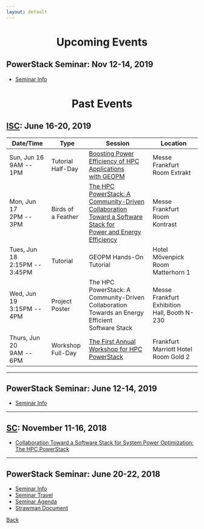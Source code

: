 ```yaml
---
layout: default
---
```

<h1 align="center">Upcoming Events</h1>

## PowerStack Seminar: Nov 12-14, 2019
* [Seminar Info](powerstack-nov19.html)

<h1 align="center">Past Events</h1>

## [ISC](https://isc-hpc.com): June 16-20, 2019

| Date/Time                        | Type                  | Session                                                                                                                        | Location                                        |
|----------------------------------|-----------------------|--------------------------------------------------------------------------------------------------------------------------------|-------------------------------------------------|
| Sun, Jun 16<br>9AM -- 1PM        | Tutorial<br>Half-Day  | [Boosting Power Efficiency of HPC Applications<br>with GEOPM](isc19-tutorial.html)                                                   | Messe Frankfurt<br>Room Extrakt                 |
| Mon, Jun 17<br>2PM -- 3PM        | Birds of<br>a Feather | [The HPC PowerStack: A Community-Driven<br>Collaboration Toward a Software Stack for<br>Power and Energy Efficiency](isc19-bof.html) | Messe Frankfurt<br>Room Kontrast                |
| Tues, Jun 18<br>2:15PM -- 3:45PM | Tutorial              | GEOPM Hands-On Tutorial                                                                                                        | Hotel Mövenpick<br>Room Matterhorn 1            |
| Wed, Jun 19<br>3:15PM -- 4PM     | Project Poster        | The HPC PowerStack: A Community-Driven<br>Collaboration Towards an Energy Efficient<br>Software Stack                          | Messe Frankfurt<br>Exhibition Hall, Booth N-230 |
| Thurs, Jun 20<br>9AM -- 6PM      | Workshop<br>Full-Day  | [The First Annual Workshop for HPC PowerStack](isc19-workshop.html)                                                                     | Frankfurt Marriott Hotel<br>Room Gold 2         |

---

## PowerStack Seminar: June 12-14, 2019
* [Seminar Info](lrz19.html)

---

## [SC](https://sc18.supercomputing.org/): November 11-16, 2018
* [Collaboration Toward a Software Stack for System Power Optimization: The HPC PowerStack](https://sc18.supercomputing.org/presentation/?id=bof217&sess=sess450)

---

## PowerStack Seminar: June 20-22, 2018
* [Seminar Info](raitenhaslach18.html)
* [Seminar Travel](travel18.html)
* [Seminar Agenda](agenda18.html)
* [Strawman Document](strawman.pdf)


[Back](./)
